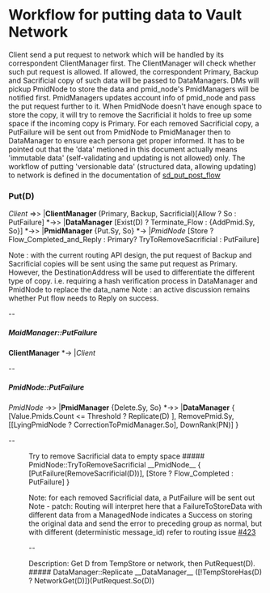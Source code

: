 # Workflow for putting data to Vault Network
Client send a put request to network which will be handled by its correspondent ClientManager first.
The ClientManager will check whether such put request is allowed.
If allowed, the correspondent Primary, Backup and Sacrificial copy of such data will be passed to DataManagers.
DMs will pickup PmidNode to store the data and pmid_node's PmidManagers will be notified first.
PmidManagers updates account info of pmid_node and pass the put request further to it.
When PmidNode doesn't have enough space to store the copy, it will try to remove the Sacrificial it holds to free up some space if the incoming copy is Primary.
For each removed Sacrificial copy, a PutFailure will be sent out from PmidNode to PmidManager then to DataManager to ensure each persona get proper informed.
It has to be pointed out that the 'data' metioned in this document actually means 'immutable data' (self-validating and updating is not allowed) only. The workflow of putting 'versionable data' (structured data, allowing updating) to network is defined in the documentation of [sd_put_post_flow](sd_put_post_flow.md)

### Put(D)
_Client_   =>> |__ClientManager__ (Primary, Backup, Sacrificial)[Allow ? So : PutFailure]
          *->> |__DataManager__  [Exist(D) ? Terminate_Flow : {AddPmid.Sy, So}]
          *->> |__PmidManager__ {Put.Sy, So}
          *->  |_PmidNode_ [Store ? Flow_Completed_and_Reply : Primary? TryToRemoveSacrificial : PutFailure]

Note : with the current routing API design, the put request of Backup and Sacrificial copies will be sent using the same put request as Primary.
However, the DestinationAddress will be used to differentiate the different type of copy.
i.e. requiring a hash verification process in DataManager and PmidNode to replace the data_name
Note : an active discussion remains whether Put flow needs to Reply on success.

--
##### MaidManager::PutFailure
__ClientManager__ *-> |_Client_

--
##### PmidNode::PutFailure
_PmidNode_ ->> |__PmidManager__ {Delete.Sy, So}
          *->> |__DataManager__ { [Value.Pmids.Count <= Threshold ? Replicate(D) ],
                                  RemovePmid.Sy,
                                  [[LyingPmidNode ? CorrectionToPmidManager.So], DownRank(PN)] }

--
<dd>Try to remove Sacrificial data to empty space</ddt>
##### PmidNode::TryToRemoveSacrificial
__PmidNode__ { [PutFailure(RemoveSacrificial(D))], [Store ? Flow_Completed : PutFailure] }

Note: for each removed Sacrificial data, a PutFailure will be sent out
Note - patch: Routing will interpret here that a FailureToStoreData with different data from a ManagedNode indicates a Success on storing the original data and send the error to preceding group as normal, but with different (deterministic message_id) refer to routing issue [#423](https://github.com/maidsafe/routing/issues/423)

--
<dd>Description: Get D from TempStore or network, then PutRequest(D).</ddt>
##### DataManager::Replicate
__DataManager__ ([!TempStoreHas(D) ? NetworkGet(D)])(PutRequest.So(D))
